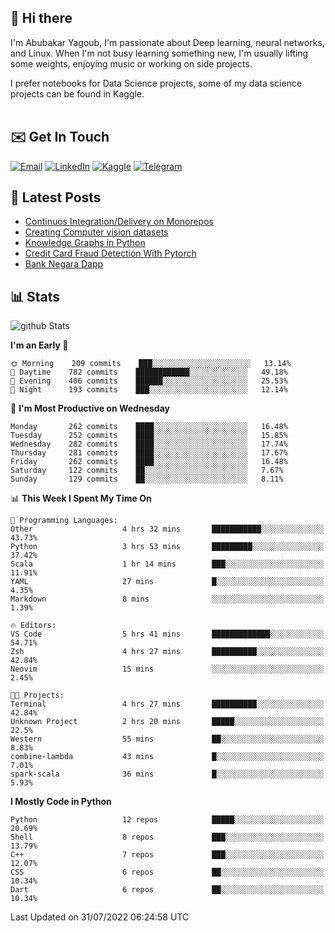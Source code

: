 ## 👋 Hi there

I'm Abubakar Yagoub, I'm passionate about Deep learning, neural networks, and
Linux. When I'm not busy learning something new, I'm usually lifting some
weights, enjoying music or working on side projects.

I prefer notebooks for Data Science projects, some of my data science projects
can be found in Kaggle. <br> <br>

## ✉️ Get In Touch

[![Email](https://img.shields.io/badge/Email-f1f1f1?style=for-the-badge&logo=gmail&logoColor=0f111a)](mailto:hi@blacksuan19.dev)
[![LinkedIn](https://img.shields.io/badge/LinkedIn-0077B5?style=for-the-badge&logo=linkedin&logoColor=white)](https://www.linkedin.com/in/blacksuan19/)
[![Kaggle](https://img.shields.io/badge/Kaggle-5acfff?style=for-the-badge&logo=kaggle&logoColor=white)](http://kaggle.com/abubakaryagob/)
[![Telegram](https://img.shields.io/badge/Telegram-2CA5E0?style=for-the-badge&logo=telegram&logoColor=white)](https://t.me/blacksuan19)

## 📩 Latest Posts

<!-- BLOG-POST-LIST:START -->
- [Continuos Integration/Delivery on Monorepos](http://blacksuan19.dev/blog/github-actions-monorepos/)
- [Creating Computer vision datasets](http://blacksuan19.dev/blog/creating-datasets/)
- [Knowledge Graphs in Python](http://blacksuan19.dev/projects/Knowledge_Graphs/)
- [Credit Card Fraud Detection With Pytorch](http://blacksuan19.dev/projects/credit-card-fraud-detection-with-pytorch/)
- [Bank Negara Dapp](http://blacksuan19.dev/projects/bank-negara/)
<!-- BLOG-POST-LIST:END -->

## 📊 Stats

![github Stats](https://github-readme-stats.vercel.app/api?username=blacksuan19&theme=github_dark&show_icons=true&count_private=true&custom_title=Github%20Stats&hide_border=true)

<!--START_SECTION:waka-->
**I'm an Early 🐤** 

```text
🌞 Morning    209 commits    ███░░░░░░░░░░░░░░░░░░░░░░   13.14% 
🌆 Daytime    782 commits    ████████████░░░░░░░░░░░░░   49.18% 
🌃 Evening    406 commits    ██████░░░░░░░░░░░░░░░░░░░   25.53% 
🌙 Night      193 commits    ███░░░░░░░░░░░░░░░░░░░░░░   12.14%

```
📅 **I'm Most Productive on Wednesday** 

```text
Monday       262 commits    ████░░░░░░░░░░░░░░░░░░░░░   16.48% 
Tuesday      252 commits    ████░░░░░░░░░░░░░░░░░░░░░   15.85% 
Wednesday    282 commits    ████░░░░░░░░░░░░░░░░░░░░░   17.74% 
Thursday     281 commits    ████░░░░░░░░░░░░░░░░░░░░░   17.67% 
Friday       262 commits    ████░░░░░░░░░░░░░░░░░░░░░   16.48% 
Saturday     122 commits    ██░░░░░░░░░░░░░░░░░░░░░░░   7.67% 
Sunday       129 commits    ██░░░░░░░░░░░░░░░░░░░░░░░   8.11%

```


📊 **This Week I Spent My Time On** 

```text
💬 Programming Languages: 
Other                    4 hrs 32 mins       ███████████░░░░░░░░░░░░░░   43.73% 
Python                   3 hrs 53 mins       █████████░░░░░░░░░░░░░░░░   37.42% 
Scala                    1 hr 14 mins        ███░░░░░░░░░░░░░░░░░░░░░░   11.91% 
YAML                     27 mins             █░░░░░░░░░░░░░░░░░░░░░░░░   4.35% 
Markdown                 8 mins              ░░░░░░░░░░░░░░░░░░░░░░░░░   1.39%

🔥 Editors: 
VS Code                  5 hrs 41 mins       █████████████░░░░░░░░░░░░   54.71% 
Zsh                      4 hrs 27 mins       ██████████░░░░░░░░░░░░░░░   42.84% 
Neovim                   15 mins             ░░░░░░░░░░░░░░░░░░░░░░░░░   2.45%

🐱‍💻 Projects: 
Terminal                 4 hrs 27 mins       ██████████░░░░░░░░░░░░░░░   42.84% 
Unknown Project          2 hrs 20 mins       █████░░░░░░░░░░░░░░░░░░░░   22.5% 
Western                  55 mins             ██░░░░░░░░░░░░░░░░░░░░░░░   8.83% 
combine-lambda           43 mins             █░░░░░░░░░░░░░░░░░░░░░░░░   7.01% 
spark-scala              36 mins             █░░░░░░░░░░░░░░░░░░░░░░░░   5.93%

```

**I Mostly Code in Python** 

```text
Python                   12 repos            █████░░░░░░░░░░░░░░░░░░░░   20.69% 
Shell                    8 repos             ███░░░░░░░░░░░░░░░░░░░░░░   13.79% 
C++                      7 repos             ███░░░░░░░░░░░░░░░░░░░░░░   12.07% 
CSS                      6 repos             ██░░░░░░░░░░░░░░░░░░░░░░░   10.34% 
Dart                     6 repos             ██░░░░░░░░░░░░░░░░░░░░░░░   10.34%

```



 Last Updated on 31/07/2022 06:24:58 UTC
<!--END_SECTION:waka-->
